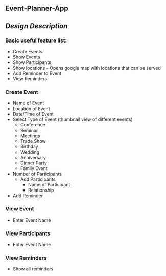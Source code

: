 **Event-Planner-App**
-------------------
*Design Description*
----------

### Basic useful feature list:

 * Create Events
 * Show Events
 * Show Participants
 * Show locations - Opens google map with locations that can be served
 * Add Reminder to Event
 * View Reminders

### Create Event

- Name of Event
- Location of Event
- Date/Time of Event
- Select Type of Event (thumbnail view of different events)
	- Conference
	- Seminar
	- Meetings
	- Trade Show
	- Birthday
	- Wedding
	- Anniversary
	- Dinner Party
	- Family Event
- Number of Participants
	- Add Participants
		- Name of Participant
		- Relationship
- Add Reminder

### View Event

 - Enter Event Name
	
### View Participants

- Enter Event Name

### View Reminders

- Show all reminders



	
